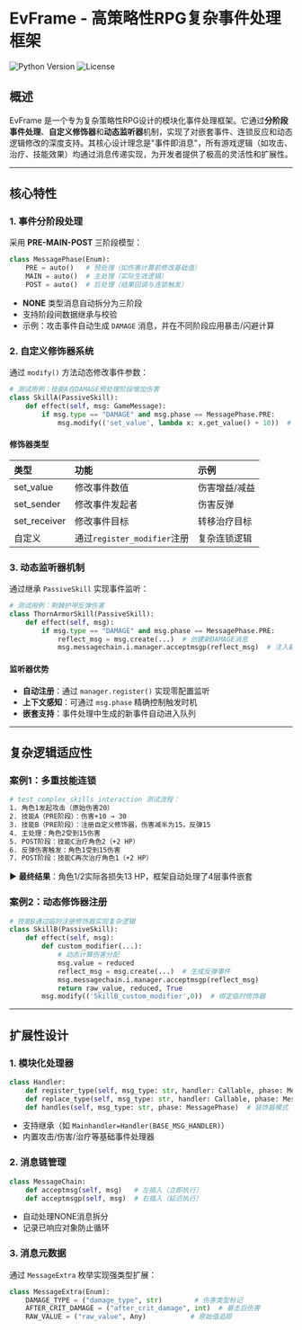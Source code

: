 # EvFrame - 高策略性RPG复杂事件处理框架

![Python Version](https://img.shields.io/badge/Python-3.8%2B-blue)
![License](https://img.shields.io/badge/License-MIT-green)

## 概述

EvFrame 是一个专为复杂策略性RPG设计的模块化事件处理框架。它通过**分阶段事件处理**、**自定义修饰器**和**动态监听器**机制，实现了对嵌套事件、连锁反应和动态逻辑修改的深度支持。其核心设计理念是"事件即消息"，所有游戏逻辑（如攻击、治疗、技能效果）均通过消息传递实现，为开发者提供了极高的灵活性和扩展性。

---

## 核心特性

### 1. 事件分阶段处理
采用 **PRE-MAIN-POST** 三阶段模型：
```python
class MessagePhase(Enum):
    PRE = auto()   # 预处理（如伤害计算前修改基础值）
    MAIN = auto()  # 主处理（实际生效逻辑）
    POST = auto()  # 后处理（结果回调与连锁触发）
```

- **NONE** 类型消息自动拆分为三阶段
- 支持阶段间数据继承与校验
- 示例：攻击事件自动生成 `DAMAGE` 消息，并在不同阶段应用暴击/闪避计算

### 2. 自定义修饰器系统

通过 `modify()` 方法动态修改事件参数：

```python
# 测试用例：技能A在DAMAGE预处理阶段增加伤害
class SkillA(PassiveSkill):
    def effect(self, msg: GameMessage):
        if msg.type == "DAMAGE" and msg.phase == MessagePhase.PRE:
            msg.modify(('set_value', lambda x: x.get_value() + 10))  # 修饰器修改伤害值
```

#### 修饰器类型

| 类型         | 功能                        | 示例          |
| :----------- | :-------------------------- | :------------ |
| set_value    | 修改事件数值                | 伤害增益/减益 |
| set_sender   | 修改事件发起者              | 伤害反弹      |
| set_receiver | 修改事件目标                | 转移治疗目标  |
| 自定义       | 通过`register_modifier`注册 | 复杂连锁逻辑  |

### 3. 动态监听器机制

通过继承 `PassiveSkill` 实现事件监听：

```python
# 测试用例：荆棘护甲反弹伤害
class ThornArmorSkill(PassiveSkill):
    def effect(self, msg):
        if msg.type == "DAMAGE" and msg.phase == MessagePhase.PRE:
            reflect_msg = msg.create(...)  # 创建新DAMAGE消息
            msg.messagechain.i.manager.acceptmsgp(reflect_msg)  # 注入新事件
```

#### 监听器优势

- **自动注册**：通过 `manager.register()` 实现零配置监听
- **上下文感知**：可通过 `msg.phase` 精确控制触发时机
- **嵌套支持**：事件处理中生成的新事件自动进入队列

------

## 复杂逻辑适应性

### 案例1：多重技能连锁

```bash
# test_complex_skills_interaction 测试流程：
1. 角色1发起攻击（原始伤害20）
2. 技能A（PRE阶段）：伤害+10 → 30
3. 技能B（PRE阶段）：注册自定义修饰器，伤害减半为15，反弹15
4. 主处理：角色2受到15伤害
5. POST阶段：技能C治疗角色2（+2 HP）
6. 反弹伤害触发：角色1受到15伤害
7. POST阶段：技能C再次治疗角色1（+2 HP）
```

▶️ **最终结果**：角色1/2实际各损失13 HP，框架自动处理了4层事件嵌套

### 案例2：动态修饰器注册

```python
# 技能B通过临时注册修饰器实现复杂逻辑
class SkillB(PassiveSkill):
    def effect(self, msg):
        def custom_modifier(...):
            # 动态计算伤害分配
            msg.value = reduced
            reflect_msg = msg.create(...)  # 生成反弹事件
            msg.messagechain.i.manager.acceptmsgp(reflect_msg)
            return raw_value, reduced, True
        msg.modify(('SkillB_custom_modifier',0))  # 绑定临时修饰器
```

------

## 扩展性设计

### 1. 模块化处理器

```python
class Handler:
    def register_type(self, msg_type: str, handler: Callable, phase: MessagePhase)
    def replace_type(self, msg_type: str, handler: Callable, phase: MessagePhase)
    def handles(self, msg_type: str, phase: MessagePhase)  # 装饰器模式
```

- 支持继承（如 `Mainhandler=Handler(BASE_MSG_HANDLER)`）
- 内置攻击/伤害/治疗等基础事件处理器

### 2. 消息链管理

```python
class MessageChain:
    def acceptmsg(self, msg)   # 左插入（立即执行）
    def acceptmsgp(self, msg)  # 右插入（延迟执行）
```

- 自动处理NONE消息拆分
- 记录已响应对象防止循环

### 3. 消息元数据

通过 `MessageExtra` 枚举实现强类型扩展：

```python
class MessageExtra(Enum):
    DAMAGE_TYPE = ("damage_type", str)        # 伤害类型标记
    AFTER_CRIT_DAMAGE = ("after_crit_damage", int)  # 暴击后伤害
    RAW_VALUE = ("raw_value", Any)           # 原始值追踪
```